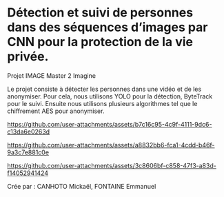 # Détection et suivi de personnes dans des séquences d’images par CNN pour la protection de la vie privée.
Projet IMAGE Master 2 Imagine

Le projet consiste à détecter les personnes dans une vidéo et de les anonymiser.
Pour cela, nous utilisons YOLO pour la détection, ByteTrack pour le suivi.
Ensuite nous utilisons plusieurs algorithmes tel que le chiffrement AES pour anonymiser.


https://github.com/user-attachments/assets/b7c16c95-4c9f-4111-9dc6-c13da6e0263d



https://github.com/user-attachments/assets/a8832bb6-fca1-4cdd-b46f-9a3c7e881c0e



https://github.com/user-attachments/assets/3c8606bf-c858-47f3-a83d-f14052941424


Crée par : 
CANHOTO Mickaël, 
FONTAINE Emmanuel

